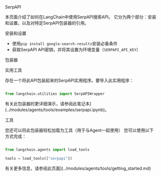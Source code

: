 SerpAPI

本页面介绍了如何在LangChain中使用SerpAPI搜索API。
它分为两个部分：安装和设置，以及对特定SerpAPI包装器的引用。

安装和设置
- 使用`pip install google-search-results`安装必备条件
- 获取SerpAPI API密钥，并将其设置为环境变量（`SERPAPI_API_KEY`）

包装器

实用工具

存在一个将此API包装起来的SerpAPI实用程序。要导入此实用程序：

```python

from langchain.utilities import SerpAPIWrapper

```


有关此包装器的更详细演示，请参阅此笔记本](../modules/agents/tools/examples/serpapi.ipynb)。

工具

您还可以将此包装器轻松加载为工具（用于与Agent一起使用）
您可以使用以下方式完成：
```python

from langchain.agents import load_tools

tools = load_tools(["serpapi"])

```


有关更多信息，请参阅此页面](../modules/agents/tools/getting_started.md)
